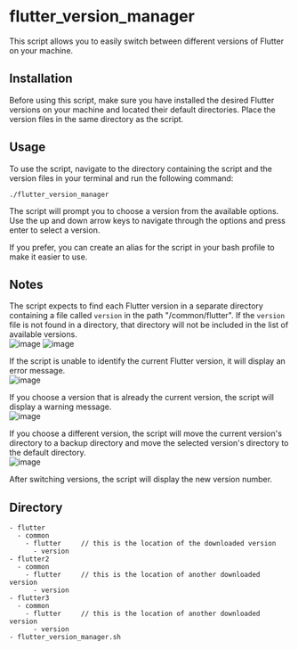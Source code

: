 # flutter_version_manager

This script allows you to easily switch between different versions of Flutter on your machine. 

## Installation

Before using this script, make sure you have installed the desired Flutter versions on your machine and located their default directories. Place the version files in the same directory as the script. 

## Usage

To use the script, navigate to the directory containing the script and the version files in your terminal and run the following command: 

```
./flutter_version_manager
```

The script will prompt you to choose a version from the available options. Use the up and down arrow keys to navigate through the options and press enter to select a version. 

If you prefer, you can create an alias for the script in your bash profile to make it easier to use. 

## Notes

The script expects to find each Flutter version in a separate directory containing a file called `version` in the path "/common/flutter". If the `version` file is not found in a directory, that directory will not be included in the list of available versions.                               
![image](https://user-images.githubusercontent.com/76235377/236335146-3368dd80-6461-4ec2-9221-2045f1684d95.png)
![image](https://user-images.githubusercontent.com/76235377/236335862-93ba278c-2e16-439a-b85c-66fc7c63fdb5.png)

If the script is unable to identify the current Flutter version, it will display an error message.                                             
![image](https://user-images.githubusercontent.com/76235377/236335995-d86874ee-b73f-4346-a8cc-5ba38f6ddac5.png)

If you choose a version that is already the current version, the script will display a warning message.                            
![image](https://user-images.githubusercontent.com/76235377/236334718-590ba1ef-198b-4d73-8e2d-a8ea1f1aff96.png)

If you choose a different version, the script will move the current version's directory to a backup directory and move the selected version's directory  to the default directory.                                                                                                
![image](https://user-images.githubusercontent.com/76235377/236336467-2922305f-cc39-4745-9671-159db4c544a1.png)


After switching versions, the script will display the new version number.

## Directory
```
- flutter
  - common
    - flutter     // this is the location of the downloaded version
      - version
- flutter2
  - common
    - flutter     // this is the location of another downloaded version
      - version
- flutter3
  - common
    - flutter     // this is the location of another downloaded version
      - version
- flutter_version_manager.sh
```
